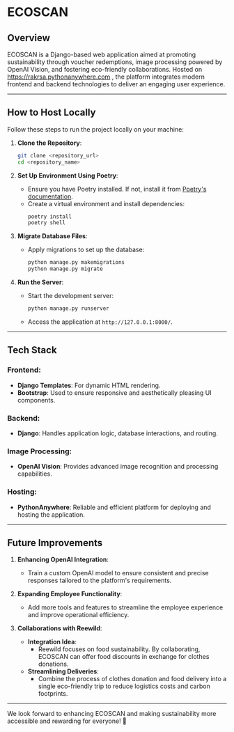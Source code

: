 # ECOSCAN

## Overview
ECOSCAN is a Django-based web application aimed at promoting sustainability through voucher redemptions, image processing powered by OpenAI Vision, and fostering eco-friendly collaborations. Hosted on https://rakrsa.pythonanywhere.com , the platform integrates modern frontend and backend technologies to deliver an engaging user experience.

---

## How to Host Locally

Follow these steps to run the project locally on your machine:

1. **Clone the Repository**:
   ```bash
   git clone <repository_url>
   cd <repository_name>
   ```

2. **Set Up Environment Using Poetry**:
   - Ensure you have Poetry installed. If not, install it from [Poetry's documentation](https://python-poetry.org/docs/).
   - Create a virtual environment and install dependencies:
     ```bash
     poetry install
     poetry shell
     ```

3. **Migrate Database Files**:
   - Apply migrations to set up the database:
     ```bash
     python manage.py makemigrations
     python manage.py migrate
     ```

4. **Run the Server**:
   - Start the development server:
     ```bash
     python manage.py runserver
     ```
   - Access the application at `http://127.0.0.1:8000/`.

---

## Tech Stack

### Frontend:
- **Django Templates**: For dynamic HTML rendering.
- **Bootstrap**: Used to ensure responsive and aesthetically pleasing UI components.

### Backend:
- **Django**: Handles application logic, database interactions, and routing.

### Image Processing:
- **OpenAI Vision**: Provides advanced image recognition and processing capabilities.

### Hosting:
- **PythonAnywhere**: Reliable and efficient platform for deploying and hosting the application.

---

## Future Improvements

1. **Enhancing OpenAI Integration**:
   - Train a custom OpenAI model to ensure consistent and precise responses tailored to the platform's requirements.

2. **Expanding Employee Functionality**:
   - Add more tools and features to streamline the employee experience and improve operational efficiency.

3. **Collaborations with Reewild**:
   - **Integration Idea**:
     - Reewild focuses on food sustainability. By collaborating, ECOSCAN can offer food discounts in exchange for clothes donations.
   - **Streamlining Deliveries**:
     - Combine the process of clothes donation and food delivery into a single eco-friendly trip to reduce logistics costs and carbon footprints.

---

We look forward to enhancing ECOSCAN and making sustainability more accessible and rewarding for everyone! 🌿
